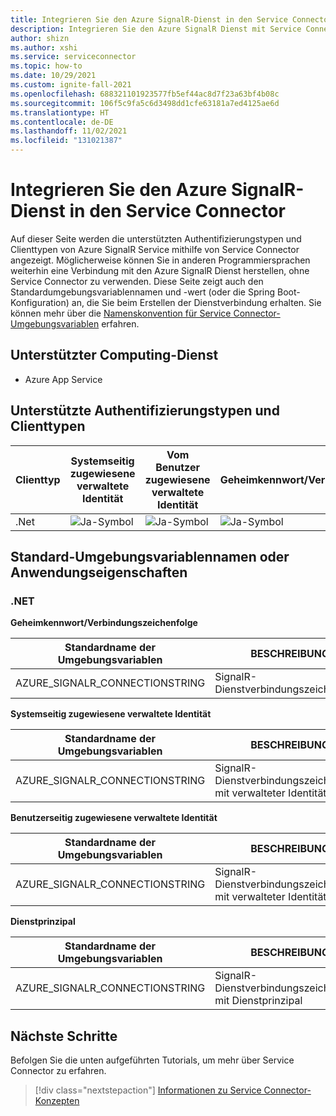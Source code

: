 ```yaml
---
title: Integrieren Sie den Azure SignalR-Dienst in den Service Connector
description: Integrieren Sie den Azure SignalR Dienst mit Service Connector in Ihre Anwendung
author: shizn
ms.author: xshi
ms.service: serviceconnector
ms.topic: how-to
ms.date: 10/29/2021
ms.custom: ignite-fall-2021
ms.openlocfilehash: 688321101923577fb5ef44ac8d7f23a63bf4b08c
ms.sourcegitcommit: 106f5c9fa5c6d3498dd1cfe63181a7ed4125ae6d
ms.translationtype: HT
ms.contentlocale: de-DE
ms.lasthandoff: 11/02/2021
ms.locfileid: "131021387"
---
```

# <a name="integrate-azure-signalr-service-with-service-connector"></a>Integrieren Sie den Azure SignalR-Dienst in den Service Connector

Auf dieser Seite werden die unterstützten Authentifizierungstypen und Clienttypen von Azure SignalR Service mithilfe von Service Connector angezeigt. Möglicherweise können Sie in anderen Programmiersprachen weiterhin eine Verbindung mit den Azure SignalR Dienst herstellen, ohne Service Connector zu verwenden. Diese Seite zeigt auch den Standardumgebungsvariablennamen und -wert (oder die Spring Boot-Konfiguration) an, die Sie beim Erstellen der Dienstverbindung erhalten. Sie können mehr über die [Namenskonvention für Service Connector-Umgebungsvariablen](concept-service-connector-internals.md) erfahren.

## <a name="supported-compute-service"></a>Unterstützter Computing-Dienst

- Azure App Service

## <a name="supported-authentication-types-and-client-types"></a>Unterstützte Authentifizierungstypen und Clienttypen

| Clienttyp | Systemseitig zugewiesene verwaltete Identität | Vom Benutzer zugewiesene verwaltete Identität | Geheimkennwort/Verbindungszeichenfolge | Dienstprinzipal |
| --- | --- | --- | --- | --- |
| .Net | ![Ja-Symbol](./media/green-check.png) | ![Ja-Symbol](./media/green-check.png) | ![Ja-Symbol](./media/green-check.png) | ![Ja-Symbol](./media/green-check.png) |

## <a name="default-environment-variable-names-or-application-properties"></a>Standard-Umgebungsvariablennamen oder Anwendungseigenschaften

### <a name="net"></a>.NET

**Geheimkennwort/Verbindungszeichenfolge**

| Standardname der Umgebungsvariablen | BESCHREIBUNG | Beispielwert |
| --- | --- | --- |
| AZURE_SIGNALR_CONNECTIONSTRING | SignalR-Dienstverbindungszeichenfolge | `Endpoint=https://{signalrName}.service.signalr.net;AccessKey={};Version=1.0;` |

**Systemseitig zugewiesene verwaltete Identität**

| Standardname der Umgebungsvariablen | BESCHREIBUNG | Beispielwert |
| --- | --- | --- |
| AZURE_SIGNALR_CONNECTIONSTRING | SignalR-Dienstverbindungszeichenfolge mit verwalteter Identität | `Endpoint=https://{signalrName}.service.signalr.net;AuthType=aad;ClientId={};Version=1.0;` |

**Benutzerseitig zugewiesene verwaltete Identität**

| Standardname der Umgebungsvariablen | BESCHREIBUNG | Beispielwert |
| --- | --- | --- |
| AZURE_SIGNALR_CONNECTIONSTRING | SignalR-Dienstverbindungszeichenfolge mit verwalteter Identität | `Endpoint=https://{signalrName}.service.signalr.net;AuthType=aad;ClientId={};Version=1.0;` |

**Dienstprinzipal**

| Standardname der Umgebungsvariablen | BESCHREIBUNG | Beispielwert |
| --- | --- | --- |
| AZURE_SIGNALR_CONNECTIONSTRING | SignalR-Dienstverbindungszeichenfolge mit Dienstprinzipal | `Endpoint=https://{signalrName}.service.signalr.net;AuthType=aad;ClientId={};ClientSecret={};TenantId={};Version=1.0;` |

## <a name="next-steps"></a>Nächste Schritte

Befolgen Sie die unten aufgeführten Tutorials, um mehr über Service Connector zu erfahren.

> [!div class="nextstepaction"]
> [Informationen zu Service Connector-Konzepten](./concept-service-connector-internals.md)

